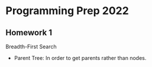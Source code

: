 # Programming Prep 2022

## **Homework 1**

Breadth-First Search

* Parent Tree: In order to get parents rather than nodes.
